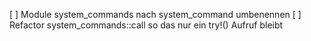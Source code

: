 
[ ] Module system_commands nach system_command umbenennen
[ ] Refactor system_commands::call so das nur ein try!() Aufruf bleibt
